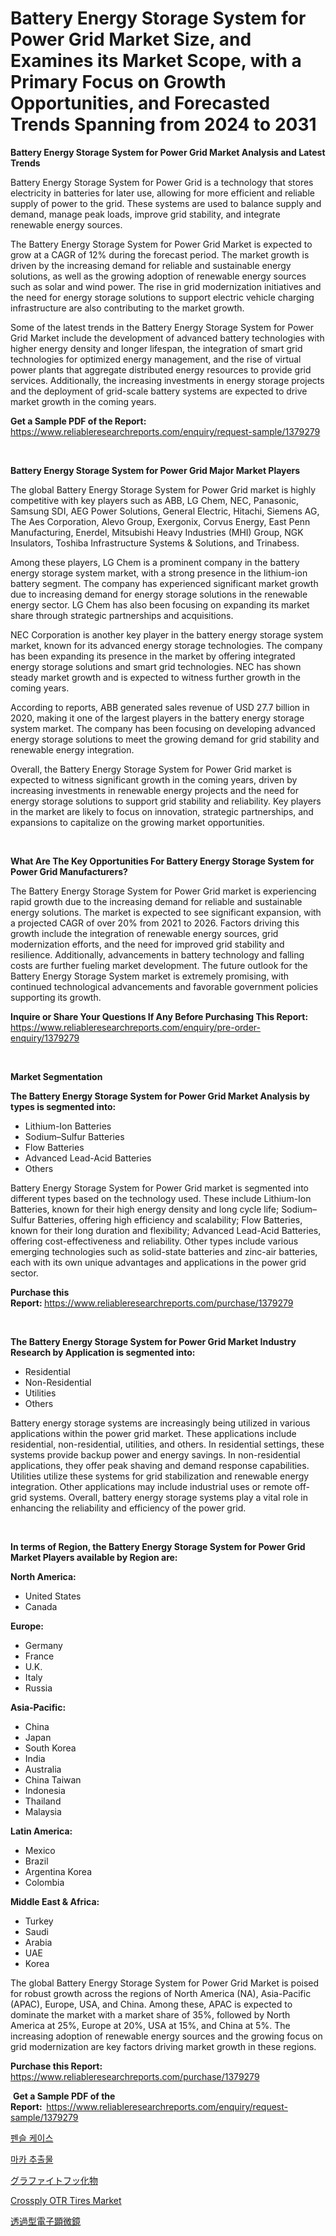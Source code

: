 <p><h1>Battery Energy Storage System for Power Grid Market Size, and Examines its Market Scope, with a Primary Focus on Growth Opportunities, and Forecasted Trends Spanning from 2024 to 2031</h1></p><p><strong>Battery Energy Storage System for Power Grid Market Analysis and Latest Trends</strong></p>
<p><p>Battery Energy Storage System for Power Grid is a technology that stores electricity in batteries for later use, allowing for more efficient and reliable supply of power to the grid. These systems are used to balance supply and demand, manage peak loads, improve grid stability, and integrate renewable energy sources.</p><p>The Battery Energy Storage System for Power Grid Market is expected to grow at a CAGR of 12% during the forecast period. The market growth is driven by the increasing demand for reliable and sustainable energy solutions, as well as the growing adoption of renewable energy sources such as solar and wind power. The rise in grid modernization initiatives and the need for energy storage solutions to support electric vehicle charging infrastructure are also contributing to the market growth.</p><p>Some of the latest trends in the Battery Energy Storage System for Power Grid Market include the development of advanced battery technologies with higher energy density and longer lifespan, the integration of smart grid technologies for optimized energy management, and the rise of virtual power plants that aggregate distributed energy resources to provide grid services. Additionally, the increasing investments in energy storage projects and the deployment of grid-scale battery systems are expected to drive market growth in the coming years.</p></p>
<p><strong>Get a Sample PDF of the Report:&nbsp;</strong> <a href="https://www.reliableresearchreports.com/enquiry/request-sample/1379279">https://www.reliableresearchreports.com/enquiry/request-sample/1379279</a></p>
<p>&nbsp;</p>
<p><strong>Battery Energy Storage System for Power Grid Major Market Players</strong></p>
<p><p>The global Battery Energy Storage System for Power Grid market is highly competitive with key players such as ABB, LG Chem, NEC, Panasonic, Samsung SDI, AEG Power Solutions, General Electric, Hitachi, Siemens AG, The Aes Corporation, Alevo Group, Exergonix, Corvus Energy, East Penn Manufacturing, Enerdel, Mitsubishi Heavy Industries (MHI) Group, NGK Insulators, Toshiba Infrastructure Systems & Solutions, and Trinabess.</p><p>Among these players, LG Chem is a prominent company in the battery energy storage system market, with a strong presence in the lithium-ion battery segment. The company has experienced significant market growth due to increasing demand for energy storage solutions in the renewable energy sector. LG Chem has also been focusing on expanding its market share through strategic partnerships and acquisitions.</p><p>NEC Corporation is another key player in the battery energy storage system market, known for its advanced energy storage technologies. The company has been expanding its presence in the market by offering integrated energy storage solutions and smart grid technologies. NEC has shown steady market growth and is expected to witness further growth in the coming years.</p><p>According to reports, ABB generated sales revenue of USD 27.7 billion in 2020, making it one of the largest players in the battery energy storage system market. The company has been focusing on developing advanced energy storage solutions to meet the growing demand for grid stability and renewable energy integration.</p><p>Overall, the Battery Energy Storage System for Power Grid market is expected to witness significant growth in the coming years, driven by increasing investments in renewable energy projects and the need for energy storage solutions to support grid stability and reliability. Key players in the market are likely to focus on innovation, strategic partnerships, and expansions to capitalize on the growing market opportunities.</p></p>
<p>&nbsp;</p>
<p><strong>What Are The Key Opportunities For Battery Energy Storage System for Power Grid Manufacturers?</strong></p>
<p><p>The Battery Energy Storage System for Power Grid market is experiencing rapid growth due to the increasing demand for reliable and sustainable energy solutions. The market is expected to see significant expansion, with a projected CAGR of over 20% from 2021 to 2026. Factors driving this growth include the integration of renewable energy sources, grid modernization efforts, and the need for improved grid stability and resilience. Additionally, advancements in battery technology and falling costs are further fueling market development. The future outlook for the Battery Energy Storage System market is extremely promising, with continued technological advancements and favorable government policies supporting its growth.</p></p>
<p><strong>Inquire or Share Your Questions If Any Before Purchasing This Report:</strong> <a href="https://www.reliableresearchreports.com/enquiry/pre-order-enquiry/1379279">https://www.reliableresearchreports.com/enquiry/pre-order-enquiry/1379279</a></p>
<p>&nbsp;</p>
<p><strong>Market Segmentation</strong></p>
<p><strong>The Battery Energy Storage System for Power Grid Market Analysis by types is segmented into:</strong></p>
<p><ul><li>Lithium-Ion Batteries</li><li>Sodium–Sulfur Batteries</li><li>Flow Batteries</li><li>Advanced Lead-Acid Batteries</li><li>Others</li></ul></p>
<p><p>Battery Energy Storage System for Power Grid market is segmented into different types based on the technology used. These include Lithium-Ion Batteries, known for their high energy density and long cycle life; Sodium–Sulfur Batteries, offering high efficiency and scalability; Flow Batteries, known for their long duration and flexibility; Advanced Lead-Acid Batteries, offering cost-effectiveness and reliability. Other types include various emerging technologies such as solid-state batteries and zinc-air batteries, each with its own unique advantages and applications in the power grid sector.</p></p>
<p><strong>Purchase this Report:&nbsp;</strong><a href="https://www.reliableresearchreports.com/purchase/1379279">https://www.reliableresearchreports.com/purchase/1379279</a></p>
<p>&nbsp;</p>
<p><strong>The Battery Energy Storage System for Power Grid Market Industry Research by Application is segmented into:</strong></p>
<p><ul><li>Residential</li><li>Non-Residential</li><li>Utilities</li><li>Others</li></ul></p>
<p><p>Battery energy storage systems are increasingly being utilized in various applications within the power grid market. These applications include residential, non-residential, utilities, and others. In residential settings, these systems provide backup power and energy savings. In non-residential applications, they offer peak shaving and demand response capabilities. Utilities utilize these systems for grid stabilization and renewable energy integration. Other applications may include industrial uses or remote off-grid systems. Overall, battery energy storage systems play a vital role in enhancing the reliability and efficiency of the power grid.</p></p>
<p>&nbsp;</p>
<p><strong>In terms of Region, the Battery Energy Storage System for Power Grid Market Players available by Region are:</strong></p>
<p>
    <p> <strong> North America: </strong>
        <ul>
            <li>United States</li>
            <li>Canada</li>
        </ul>
        </p> 
    <p> <strong> Europe: </strong>
        <ul>
            <li>Germany</li>
            <li>France</li>
            <li>U.K.</li>
            <li>Italy</li>
            <li>Russia</li>
        </ul>
        </p> 
    <p> <strong> Asia-Pacific: </strong>
        <ul>
            <li>China</li>
            <li>Japan</li>
            <li>South Korea</li>
            <li>India</li>
            <li>Australia</li>
            <li>China Taiwan</li>
            <li>Indonesia</li>
            <li>Thailand</li>
            <li>Malaysia</li>
        </ul>
        </p> 
    <p> <strong> Latin America: </strong>
        <ul>
            <li>Mexico</li>
            <li>Brazil</li>
            <li>Argentina Korea</li>
            <li>Colombia</li>
        </ul>
        </p> 
    <p> <strong> Middle East & Africa: </strong>
        <ul>
            <li>Turkey</li>
            <li>Saudi</li>
            <li>Arabia</li>
            <li>UAE</li>
            <li>Korea</li>
        </ul>
    </p>
    </p>
<p><p>The global Battery Energy Storage System for Power Grid Market is poised for robust growth across the regions of North America (NA), Asia-Pacific (APAC), Europe, USA, and China. Among these, APAC is expected to dominate the market with a market share of 35%, followed by North America at 25%, Europe at 20%, USA at 15%, and China at 5%. The increasing adoption of renewable energy sources and the growing focus on grid modernization are key factors driving market growth in these regions.</p></p>
<p><strong>Purchase this Report: </strong><a href="https://www.reliableresearchreports.com/purchase/1379279">https://www.reliableresearchreports.com/purchase/1379279</a></p>
<p>&nbsp;<strong>Get a Sample PDF of the Report:&nbsp;&nbsp;</strong><a href="https://www.reliableresearchreports.com/enquiry/request-sample/1379279">https://www.reliableresearchreports.com/enquiry/request-sample/1379279</a></p>
<p><strong></strong></p>
<p><p><a href="https://medium.com/@justynwelch/%EB%B6%84%EC%84%9D-%ED%95%84%ED%86%B5-%EC%8B%9C%EC%9E%A5-%EA%B8%80%EB%A1%9C%EB%B2%8C-%EC%82%B0%EC%97%85-%EC%A0%84%EB%A7%9D%EA%B3%BC-%EC%98%88%EC%B8%A1-2024%EB%85%84%EB%B6%80%ED%84%B0-2031%EB%85%84%EA%B9%8C%EC%A7%80-9fae6fdc9c29">펜슬 케이스</a></p><p><a href="https://github.com/bvubpqd5241630/Market-Research-Report-List-1/blob/main/280729915549.md">마카 추출물</a></p><p><a href="https://github.com/bucuel854722/Market-Research-Report-List-1/blob/main/334144116587.md">グラファイトフッ化物</a></p><p><a href="https://issuu.com/reportprime-2/docs/crossply-otr-tires-market-size-2030.pptx">Crossply OTR Tires Market</a></p><p><a href="https://medium.com/@douglasyoung526/%E9%80%8F%E9%81%8E%E9%9B%BB%E5%AD%90%E9%A1%95%E5%BE%AE%E9%8F%A1%E5%B8%82%E5%A0%B4%E3%81%AE%E5%88%86%E6%9E%90-%E3%81%9D%E3%81%AEcagr-%E5%B8%82%E5%A0%B4%E3%82%BB%E3%82%B0%E3%83%A1%E3%83%B3%E3%83%86%E3%83%BC%E3%82%B7%E3%83%A7%E3%83%B3-%E3%81%8A%E3%82%88%E3%81%B3%E4%B8%96%E7%95%8C%E7%9A%84%E3%81%AA%E7%94%A3%E6%A5%AD%E6%A6%82%E8%A6%81-7480969c8c2a">透過型電子顕微鏡</a></p></p>